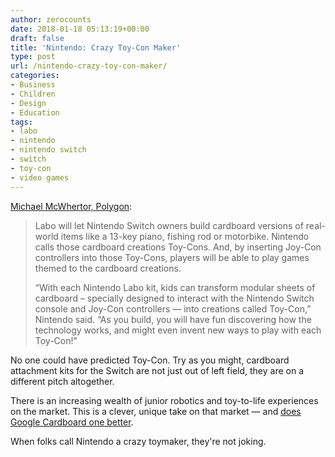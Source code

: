 ```yaml
---
author: zerocounts
date: 2018-01-18 05:13:19+00:00
draft: false
title: 'Nintendo: Crazy Toy-Con Maker'
type: post
url: /nintendo-crazy-toy-con-maker/
categories:
- Business
- Children
- Design
- Education
tags:
- labo
- nintendo
- nintendo switch
- switch
- toy-con
- video games
---
```


[Michael McWhertor, Polygon](https://www.polygon.com/2018/1/17/16902886/nintendo-switch-labo-cardboard-toy-con-price-release-date-trailer):

> Labo will let Nintendo Switch owners build cardboard versions of real-world items like a 13-key piano, fishing rod or motorbike. Nintendo calls those cardboard creations Toy-Cons. And, by inserting Joy-Con controllers into those Toy-Cons, players will be able to play games themed to the cardboard creations.
>
> “With each Nintendo Labo kit, kids can transform modular sheets of cardboard – specially designed to interact with the Nintendo Switch console and Joy-Con controllers — into creations called Toy-Con,” Nintendo said. “As you build, you will have fun discovering how the technology works, and might even invent new ways to play with each Toy-Con!"

No one could have predicted Toy-Con. Try as you might, cardboard attachment kits for the Switch are not just out of left field, they are on a different pitch altogether.

There is an increasing wealth of junior robotics and toy-to-life experiences on the market. This is a clever, unique take on that market — and [does Google Cardboard one better](https://twitter.com/_kylestarr/status/953752861698961408).

When folks call Nintendo a crazy toymaker, they're not joking.
